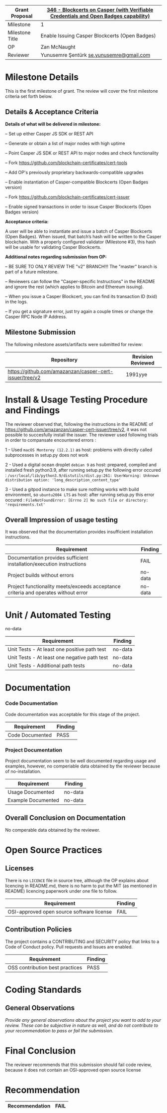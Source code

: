 Grant Proposal | [346 - Blockcerts on Casper (with Verifiable Credentials and Open Badges capability)](https://portal.devxdao.com/public-proposals/346)
------------ | -------------
Milestone | 1
Milestone Title | Enable Issuing Casper Blockcerts (Open Badges)
OP | Zan McNaught
Reviewer | Yunusemre Şentürk <se.yunusemre@gmail.com>

# Milestone Details
This is the first milestone of grant.
The review will cover the first milestone criteria set forth below.

## Details & Acceptance Criteria

**Details of what will be delivered in milestone:**

– Set up either Casper JS SDK or REST API

– Generate or obtain a list of major nodes with high uptime

– Point Casper JS SDK or REST API to major nodes and check functionality

– Fork https://github.com/blockchain-certificates/cert-tools

– Add OP's previously proprietary backwards-compatible upgrades

– Enable instantiation of Casper-compatible Blockcerts (Open Badges version)

– Fork https://github.com/blockchain-certificates/cert-issuer 

– Enable signed transactions in order to issue Casper Blockcerts (Open Badges version)

**Acceptance criteria:**

A user will be able to instantiate and issue a batch of Casper Blockcerts (Open Badges). When issued, that batch’s hash will be written to the Casper blockchain. With a properly configured validator (Milestone #3), this hash will be usable for validating Casper Blockcerts.

**Additional notes regarding submission from OP:**

– BE SURE TO ONLY REVIEW THE "v2" BRANCH!!! The "master" branch is part of a future milestone. 

– Reviewers can follow the "Casper-specific Instructions" in the README and ignore the rest (which applies to Bitcoin and Ethereum issuing).

– When you issue a Casper Blockcert, you can find its transaction ID (txid) in the logs.

– If you get a signature error, just try again a couple times or change the Casper RPC Node IP Address.

## Milestone Submission

The following milestone assets/artifacts were submitted for review:

Repository | Revision Reviewed
------------ | -------------
https://github.com/amazanzan/casper-cert-issuer/tree/v2 | 1991yye


# Install & Usage Testing Procedure and Findings

The reviewer observed that, following the instructions in the README of https://github.com/amazanzan/casper-cert-issuer/tree/v2, it was not possible to succesfully install the issuer.
The reviewer used following trials in order to compansate encountered errors : 
 
 1 - Used `macOS Monterey (12.2.1)` as host: problems with directly called subprocesses in setup.py does not work
 
 2 - Used a digital ocean droplet `debian 9` as host: prepared, compiled and installed fresh python3.9, after running setup.py the following error occured : `/usr/local/lib/python3.9/distutils/dist.py:261: UserWarning: Unknown distribution option: 'long_description_content_type'`
 
 3 - Used a gitpod instance to make sure nothing works with build environment, so `ubuntu2004 LTS` as host: after running setup.py this error occured : `FileNotFoundError: [Errno 2] No such file or directory: 'requirements.txt'`

## Overall Impression of usage testing

It was observed that the documentation provides insufficient installation instructions.

Requirement | Finding
------------ | -------------
Documentation provides sufficient installation/execution instructions | FAIL
Project builds without errors | no-data
Project functionality meets/exceeds acceptance criteria and operates without error | no-data

# Unit / Automated Testing

no-data

Requirement | Finding
------------ | -------------
Unit Tests - At least one positive path test | no-data
Unit Tests - At least one negative path test | no-data
Unit Tests - Additional path tests | no-data

# Documentation

### Code Documentation

Code documentation was acceptable for this stage of the project.

Requirement | Finding
------------ | -------------
Code Documented | PASS

### Project Documentation

Project documentation seem to be well documented regarding usage and examples, however, no comperiable data obtained by the reviewer because of no-installation.

Requirement | Finding
------------ | -------------
Usage Documented | no-data
Example Documented | no-data

## Overall Conclusion on Documentation

No comperable data obtained by the reviewer.

# Open Source Practices

## Licenses

There is no `LICENCE` file in source tree, although the OP explains about licencing in README.md, there is no harm to put the MIT (as mentioned in README) licencing paperwork under one file to follow.

Requirement | Finding
------------ | -------------
OSI-approved open source software license | FAIL

## Contribution Policies

The project contains a CONTRIBUTING and SECURITY policy that links to a Code of Conduct policy. Pull requests and Issues are enabled.

Requirement | Finding
------------ | -------------
OSS contribution best practices | PASS

# Coding Standards

## General Observations

_Provide any general observations about the project you want to add to your review. These can be subjective in nature as well, and do not
contribute to your recommendation to pass or fail the submission._

# Final Conclusion

The reviewer recommends that this submission should fail code review, because it does not contain an OSI-approved open source license

# Recommendation

Recommendation | FAIL
------------ | -------------
